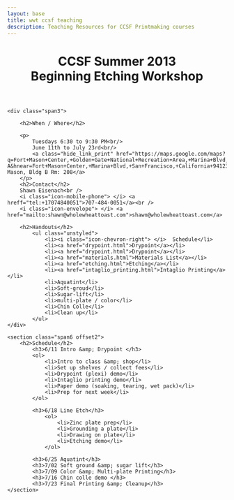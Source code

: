 ```yaml
---
layout: base
title: wwt ccsf teaching
description: Teaching Resources for CCSF Printmaking courses
---
```


<div class="row-fluid">
	<header class="span10 offest2">
		<h1>CCSF Summer 2013<br/>
			Beginning Etching Workshop</h1>
	</header>
</div>

<div class="row-fluid">
	
	<div class="span3">

		<h2>When / Where</h2>

		<p>
			Tuesdays 6:30 to 9:30 PM<br/>
			June 11th to July 23rd<br/>
			<a class="hide_link_print" href="https://maps.google.com/maps?q=Fort+Mason+Center,+Golden+Gate+National+Recreation+Area,+Marina+Blvd,+San+Francisco,+California+94123&hl=en&ll=37.806966,-122.431013&spn=0.001464,0.004047&sll=37.269174,-119.306607&sspn=13.049074,33.156738&geocode=Fd_fQAIdz9az-A&hnear=Fort+Mason+Center,+Marina+Blvd,+San+Francisco,+California+94123&t=m&z=19&iwloc=4764892890660691674">Fort Mason, Bldg B Rm: 208</a>
		</p>
		<h2>Contact</h2>
		Shawn Eisenach<br />
		<i class="icon-mobile-phone"> </i> <a hreff="tel:+17074840051">707-484-0051</a><br />
		<i class="icon-envelope"> </i> <a href="mailto:shawn@wholewheattoast.com">shawn@wholewheattoast.com</a>

		<h2>Handouts</h2>
			<ul class="unstyled">
				<li><i class="icon-chevron-right"> </i>  Schedule</li>
				<li><a href="drypoint.html">Drypoint</a></li>
				<li><a href="drypoint.html">Drypoint</a></li>
				<li><a href="materials.html">Materials List</a></li>
				<li><a href="etching.html">Etching</a></li>
				<li><a href="intaglio_printing.html">Intaglio Printing</a></li>
				<li>Aquatint</li>
				<li>Soft-groud</li>
				<li>Sugar-lift</li>
				<li>multi-plate / color</li>
				<li>Chin Colle</li>
				<li>Clean up</li>
			</ul>
	</div>
	
	<section class="span6 offset2">
		<h2>Schedule</h2>
			<h3>6/11 Intro &amp; Drypoint </h3>
			<ol>
				<li>Intro to class &amp; shop</li>
				<li>Set up shelves / collect fees</li>
				<li>Drypoint (plexi) demo</li>
				<li>Intaglio printing demo</li>
				<li>Paper demo (soaking, tearing, wet pack)</li>
				<li>Prep for next week</li>
			</ol>

			<h3>6/18 Line Etch</h3>
				<ol>
					<li>Zinc plate prep</li>
					<li>Grounding a plate</li>
					<li>Drawing on plate</li>
					<li>Etching demo</li>
				</ol>

			<h3>6/25 Aquatint</h3>
			<h3>7/02 Soft ground &amp; sugar lift</h3>
			<h3>7/09 Color &amp; Multi-plate Printing</h3>
			<h3>7/16 Chin colle demo </h3>
			<h3>7/23 Final Printing &amp; Cleanup</h3>
	</section>


</div>